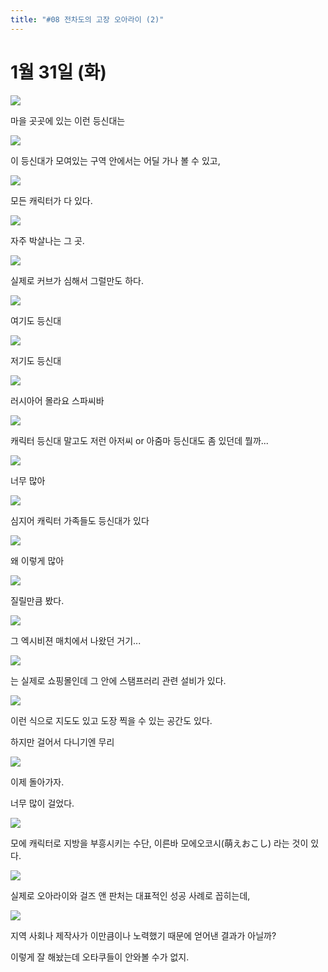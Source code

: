 ```yaml
---
title: "#08 전차도의 고장 오아라이 (2)"
---
```


# 1월 31일 (화)

![](/photos/170127-ejapan/08_01.jpg)

마을 곳곳에 있는 이런 등신대는

![](/photos/170127-ejapan/08_02.jpg)

이 등신대가 모여있는 구역 안에서는 어딜 가나 볼 수 있고,

![](/photos/170127-ejapan/08_03.jpg)

모든 캐릭터가 다 있다.

![](/photos/170127-ejapan/08_04.jpg)

자주 박살나는 그 곳.

![](/photos/170127-ejapan/08_05.jpg)

실제로 커브가 심해서 그럴만도 하다.

![](/photos/170127-ejapan/08_06.jpg)

여기도 등신대

![](/photos/170127-ejapan/08_07.jpg)

저기도 등신대

![](/photos/170127-ejapan/08_08.jpg)

러시아어 몰라요 스파씨바

![](/photos/170127-ejapan/08_09.jpg)

캐릭터 등신대 말고도 저런 아저씨 or 아줌마 등신대도 좀 있던데 뭘까...

![](/photos/170127-ejapan/08_10.jpg)

너무 많아

![](/photos/170127-ejapan/08_11.jpg)

심지어 캐릭터 가족들도 등신대가 있다

![](/photos/170127-ejapan/08_12.jpg)

왜 이렇게 많아

![](/photos/170127-ejapan/08_13.jpg)

질릴만큼 봤다.

![](/photos/170127-ejapan/08_14.jpg)

그 엑시비젼 매치에서 나왔던 거기...

![](/photos/170127-ejapan/08_15.jpg)

는 실제로 쇼핑몰인데 그 안에 스탬프러리 관련 설비가 있다.

![](/photos/170127-ejapan/08_16.jpg)

이런 식으로 지도도 있고 도장 찍을 수 있는 공간도 있다.

하지만 걸어서 다니기엔 무리

![](/photos/170127-ejapan/08_17.jpg)

이제 돌아가자.

너무 많이 걸었다.

![](/photos/170127-ejapan/08_18.jpg)

모에 캐릭터로 지방을 부흥시키는 수단, 이른바 모에오코시(萌えおこし) 라는 것이 있다.

![](/photos/170127-ejapan/08_19.jpg)

실제로 오아라이와 걸즈 앤 판처는 대표적인 성공 사례로 꼽히는데,

![](/photos/170127-ejapan/08_20.jpg)

지역 사회나 제작사가 이만큼이나 노력했기 때문에 얻어낸 결과가 아닐까?

이렇게 잘 해놨는데 오타쿠들이 안와볼 수가 없지.
